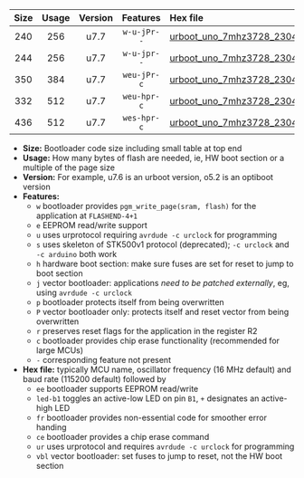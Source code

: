 |Size|Usage|Version|Features|Hex file|
|:-:|:-:|:-:|:-:|:--|
|240|256|u7.7|`w-u-jPr--`|[urboot_uno_7mhz3728_230400bps_led+b5_ur_vbl.hex](https://raw.githubusercontent.com/stefanrueger/urboot.hex/main/boards/uno/fcpu_7mhz3728/230400_bps/urboot_uno_7mhz3728_230400bps_led+b5_ur_vbl.hex)|
|244|256|u7.7|`w-u-jpr--`|[urboot_uno_7mhz3728_230400bps_led+b5_fr_ur_vbl.hex](https://raw.githubusercontent.com/stefanrueger/urboot.hex/main/boards/uno/fcpu_7mhz3728/230400_bps/urboot_uno_7mhz3728_230400bps_led+b5_fr_ur_vbl.hex)|
|350|384|u7.7|`weu-jPr-c`|[urboot_uno_7mhz3728_230400bps_ee_led+b5_fr_ce_ur_vbl.hex](https://raw.githubusercontent.com/stefanrueger/urboot.hex/main/boards/uno/fcpu_7mhz3728/230400_bps/urboot_uno_7mhz3728_230400bps_ee_led+b5_fr_ce_ur_vbl.hex)|
|332|512|u7.7|`weu-hpr-c`|[urboot_uno_7mhz3728_230400bps_ee_led+b5_fr_ce_ur.hex](https://raw.githubusercontent.com/stefanrueger/urboot.hex/main/boards/uno/fcpu_7mhz3728/230400_bps/urboot_uno_7mhz3728_230400bps_ee_led+b5_fr_ce_ur.hex)|
|436|512|u7.7|`wes-hpr-c`|[urboot_uno_7mhz3728_230400bps_ee_led+b5_fr_ce.hex](https://raw.githubusercontent.com/stefanrueger/urboot.hex/main/boards/uno/fcpu_7mhz3728/230400_bps/urboot_uno_7mhz3728_230400bps_ee_led+b5_fr_ce.hex)|

- **Size:** Bootloader code size including small table at top end
- **Usage:** How many bytes of flash are needed, ie, HW boot section or a multiple of the page size
- **Version:** For example, u7.6 is an urboot version, o5.2 is an optiboot version
- **Features:**
  + `w` bootloader provides `pgm_write_page(sram, flash)` for the application at `FLASHEND-4+1`
  + `e` EEPROM read/write support
  + `u` uses urprotocol requiring `avrdude -c urclock` for programming
  + `s` uses skeleton of STK500v1 protocol (deprecated); `-c urclock` and `-c arduino` both work
  + `h` hardware boot section: make sure fuses are set for reset to jump to boot section
  + `j` vector bootloader: applications *need to be patched externally*, eg, using `avrdude -c urclock`
  + `p` bootloader protects itself from being overwritten
  + `P` vector bootloader only: protects itself and reset vector from being overwritten
  + `r` preserves reset flags for the application in the register R2
  + `c` bootloader provides chip erase functionality (recommended for large MCUs)
  + `-` corresponding feature not present
- **Hex file:** typically MCU name, oscillator frequency (16 MHz default) and baud rate (115200 default) followed by
  + `ee` bootloader supports EEPROM read/write
  + `led-b1` toggles an active-low LED on pin `B1`, `+` designates an active-high LED
  + `fr` bootloader provides non-essential code for smoother error handing
  + `ce` bootloader provides a chip erase command
  + `ur` uses urprotocol and requires `avrdude -c urclock` for programming
  + `vbl` vector bootloader: set fuses to jump to reset, not the HW boot section
